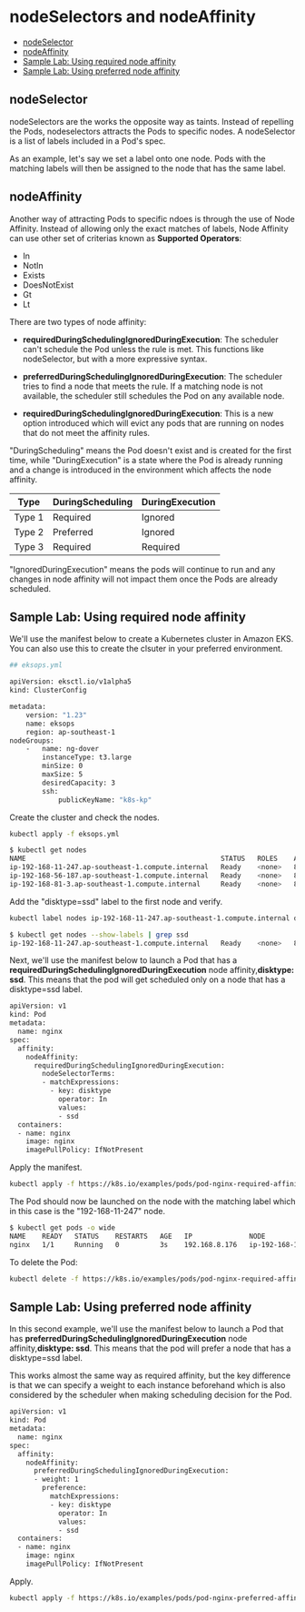 
# nodeSelectors and nodeAffinity


- [nodeSelector](#nodeselector)
- [nodeAffinity](#nodeaffinity)
- [Sample Lab: Using required node affinity](#sample-lab-using-required-node-affinity)
- [Sample Lab: Using preferred node affinity](#sample-lab-using-preferred-node-affinity)


## nodeSelector 

nodeSelectors are the works the opposite way as taints. Instead of repelling the Pods, nodeselectors attracts the Pods to specific nodes. A nodeSelector is a list of labels included in a Pod's spec.

As an example, let's say we set a label onto one node. Pods with the matching labels will then be assigned to the node that has the same label.

## nodeAffinity 

Another way of attracting Pods to specific ndoes is through the use of Node Affinity. Instead of allowing only the exact matches of labels, Node Affinity can use other set of criterias known as **Supported Operators**:

- In 
- NotIn 
- Exists 
- DoesNotExist 
- Gt 
- Lt

There are two types of node affinity:

- **requiredDuringSchedulingIgnoredDuringExecution**: 
The scheduler can't schedule the Pod unless the rule is met. This functions like nodeSelector, but with a more expressive syntax.

- **preferredDuringSchedulingIgnoredDuringExecution**: 
The scheduler tries to find a node that meets the rule. If a matching node is not available, the scheduler still schedules the Pod on any available node.
 
- **requiredDuringSchedulingIgnoredDuringExecution**: 
This is a new option introduced which will evict any pods that are running on nodes that do not meet the affinity rules.

"DuringScheduling" means the Pod doesn't exist and is created for the first time, while "DuringExecution" is a state where the Pod is already running and a change is introduced in the environment which affects the node affinity.

 Type | DuringScheduling | DuringExecution 
---------|----------|---------
 Type 1 | Required | Ignored 
 Type 2 | Preferred | Ignored 
 Type 3 | Required | Required

"IgnoredDuringExecution" means the pods will continue to run and any changes in node affinity will not impact them once the Pods are already scheduled.
 
## Sample Lab: Using required node affinity

We'll use the manifest below to create a Kubernetes cluster in Amazon EKS. You can also use this to create the clsuter in your preferred environment.

```bash
## eksops.yml

apiVersion: eksctl.io/v1alpha5
kind: ClusterConfig

metadata:
    version: "1.23"
    name: eksops
    region: ap-southeast-1 
nodeGroups:
    -   name: ng-dover
        instanceType: t3.large
        minSize: 0
        maxSize: 5
        desiredCapacity: 3
        ssh: 
            publicKeyName: "k8s-kp" 
```

Create the cluster and check the nodes.

```bash
kubectl apply -f eksops.yml  
```
```bash
$ kubectl get nodes
NAME                                                STATUS   ROLES    AGE   VERSION
ip-192-168-11-247.ap-southeast-1.compute.internal   Ready    <none>   8h    v1.23.13-eks-fb459a0
ip-192-168-56-187.ap-southeast-1.compute.internal   Ready    <none>   8h    v1.23.13-eks-fb459a0
ip-192-168-81-3.ap-southeast-1.compute.internal     Ready    <none>   8h    v1.23.13-eks-fb459a0 
```

Add the "disktype=ssd" label to the first node and verify.

```bash
kubectl label nodes ip-192-168-11-247.ap-southeast-1.compute.internal disktype=ssd
```
```bash
$ kubectl get nodes --show-labels | grep ssd
ip-192-168-11-247.ap-southeast-1.compute.internal   Ready    <none>   8h    v1.23.13-eks-fb459a0   ....disktype=ssd...
```

Next, we'll use the manifest below to launch a Pod that has a **requiredDuringSchedulingIgnoredDuringExecution** node affinity,**disktype: ssd**. This means that the pod will get scheduled only on a node that has a disktype=ssd label.

```bash
apiVersion: v1
kind: Pod
metadata:
  name: nginx
spec:
  affinity:
    nodeAffinity:
      requiredDuringSchedulingIgnoredDuringExecution:
        nodeSelectorTerms:
        - matchExpressions:
          - key: disktype
            operator: In
            values:
            - ssd            
  containers:
  - name: nginx
    image: nginx
    imagePullPolicy: IfNotPresent
```

Apply the manifest.

```bash
kubectl apply -f https://k8s.io/examples/pods/pod-nginx-required-affinity.yaml
```

The Pod should now be launched on the node with the matching label which in this case is the "192-168-11-247" node.

```bash
$ kubectl get pods -o wide
NAME    READY   STATUS    RESTARTS   AGE   IP              NODE                                                NOMINATED NODE   READINESS GATES
nginx   1/1     Running   0          3s    192.168.8.176   ip-192-168-11-247.ap-southeast-1.compute.internal   <none>           <none> 
```

To delete the Pod:

```bash
kubectl delete -f https://k8s.io/examples/pods/pod-nginx-required-affinity.yaml
```

## Sample Lab: Using preferred node affinity

In this second example, we'll use the manifest below to launch a Pod that has **preferredDuringSchedulingIgnoredDuringExecution** node affinity,**disktype: ssd**. This means that the pod will prefer a node that has a disktype=ssd label. 

This works almost the same way as required affinity, but the key difference is that we can specify a weight to each instance beforehand which is also considered by the scheduler when making scheduling decision for the Pod. 

```bash
apiVersion: v1
kind: Pod
metadata:
  name: nginx
spec:
  affinity:
    nodeAffinity:
      preferredDuringSchedulingIgnoredDuringExecution:
      - weight: 1
        preference:
          matchExpressions:
          - key: disktype
            operator: In
            values:
            - ssd          
  containers:
  - name: nginx
    image: nginx
    imagePullPolicy: IfNotPresent 
```

Apply.

```bash
kubectl apply -f https://k8s.io/examples/pods/pod-nginx-preferred-affinity.yaml
```